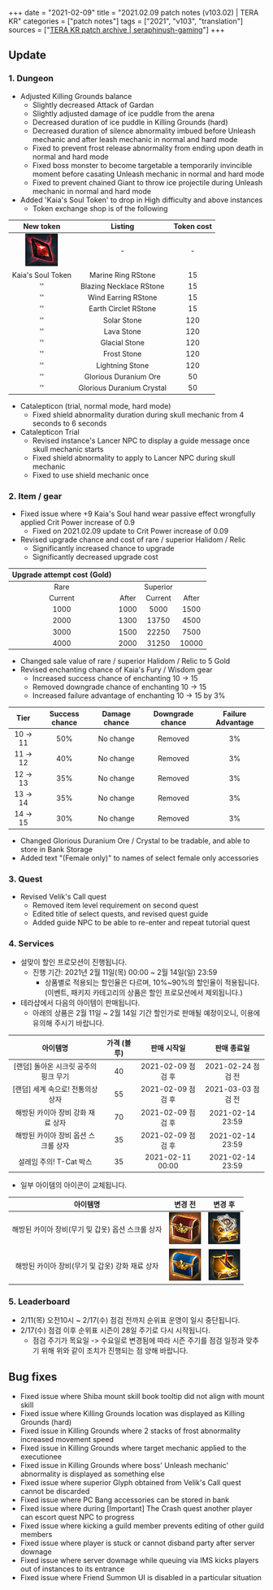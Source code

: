 +++
date = "2021-02-09"
title = "2021.02.09 patch notes (v103.02) | TERA KR"
categories = ["patch notes"]
tags = ["2021", "v103", "translation"]
sources = ["[TERA KR patch archive | seraphinush-gaming](/ko/patch/2021/v103-02)"]
+++

[1]: /images/patch/v103-02_01.png
[2]: /images/patch/v103-02_02.png
[3]: /images/patch/v103-02_03.png
[4]: /images/patch/v103-02_04.png
[5]: /images/patch/v103-02_05.png

## Update

### **1.** Dungeon
- Adjusted Killing Grounds balance
  - Slightly decreased Attack of Gardan
  - Slightly adjusted damage of ice puddle from the arena
  - Decreased duration of ice puddle in Killing Grounds (hard)
  - Decreased duration of silence abnormality imbued before Unleash mechanic and after leash mechanic in normal and hard mode
  - Fixed to prevent frost release abnormality from ending upon death in normal and hard mode
  - Fixed boss monster to become targetable a temporarily invincible moment before casating Unleash mechanic in normal and hard mode
  - Fixed to prevent chained Giant to throw ice projectile during Unleash mechanic in normal and hard mode
- Added 'Kaia's Soul Token' to drop in High difficulty and above instances
  - Token exchange shop is of the following

| New token | Listing | Token cost |
| :-: | :-: | :-: |
| ![1] | - | - |
| Kaia's Soul Token | Marine Ring RStone | 15 |
|''| Blazing Necklace RStone | 15 |
|''| Wind Earring RStone | 15 |
|''| Earth Circlet RStone | 15 |
|''| Solar Stone | 120 |
|''| Lava Stone | 120 |
|''| Glacial Stone | 120 |
|''| Frost Stone | 120 |
|''| Lightning Stone | 120 |
|''| Glorious Duranium Ore | 50 |
|''| Glorious Duranium Crystal | 50 |

- Catalepticon (trial, normal mode, hard mode)
  - Fixed shield abnormality duration during skull mechanic from 4 seconds to 6 seconds
- Catalepticon Trial
  - Revised instance's Lancer NPC to display a guide message once skull mechanic starts
  - Fixed shield abnormality to apply to Lancer NPC during skull mechanic
  - Fixed to use shield mechanic once

### **2.** Item / gear
- Fixed issue where +9 Kaia's Soul hand wear passive effect wrongfully applied Crit Power increase of 0.9
  - Fixed on 2021.02.09 update to Crit Power increase of 0.09
- Revised upgrade chance and cost of rare / superior Halidom / Relic
  - Significantly increased chance to upgrade
  - Significantly decreased upgrade cost

| Upgrade attempt cost (Gold) ||||
| :-: | :-: | :-: | :-: |
| Rare || Superior || 
| Current | After | Current | After |
| 1000 | 1000 | 5000 | 1500 |
| 2000 | 1300 | 13750 | 4500 |
| 3000 | 1500 | 22250 | 7500 |
| 4000 | 2000 | 31250 | 10000 |

- Changed sale value of rare / superior Halidom / Relic to 5 Gold
- Revised enchanting chance of Kaia's Fury / Wisdom gear
  - Increased success chance of enchanting 10 -> 15
  - Removed downgrade chance of enchanting 10 -> 15
  - Increased failure advantage of enchanting 10 -> 15 by 3%

| Tier | Success chance | Damage chance | Downgrade chance | Failure Advantage |
| :-: | :-: | :-: | :-: | :-: | 
| 10 -> 11 | 50% | No change | Removed | 3% |
| 11 -> 12 | 40% | No change | Removed | 3% |
| 12 -> 13 | 35% | No change | Removed | 3% |
| 13 -> 14 | 35% | No change | Removed | 3% |
| 14 -> 15 | 30% | No change | Removed | 3% |

- Changed Glorious Duranium Ore / Crystal to be tradable, and able to store in Bank Storage
- Added text "(Female only)" to names of select female only accessories

### **3.** Quest
- Revised Velik's Call quest
  - Removed item level requirement on second quest
  - Edited title of select quests, and revised quest guide
  - Added guide NPC to be able to re-enter and repeat tutorial quest

### **4.** Services
- 설맞이 할인 프로모션이 진행됩니다. 
  - 진행 기간: 2021년 2월 11일(목) 00:00 ~ 2월 14일(일) 23:59
    - 상품별로 적용되는 할인율은 다르며, 10%~90%의 할인율이 적용됩니다. (이벤트, 패키지 카테고리의 상품은 할인 프로모션에서 제외됩니다.)
- 테라샵에서 다음의 아이템이 판매됩니다.
  - 아래의 상품은 2월 11일 ~ 2월 14일 기간 할인가로 판매될 예정이오니, 이용에 유의해 주시기 바랍니다.

| 아이템명 | 가격 (블루) | 판매 시작일 | 판매 종료일 |
| :-: | :-: | :-: | :-: |
| [랜덤] 돌아온 시크릿 공주의 핑크 무기 | 40 | 2021-02-09 점검 후 | 2021-02-24 점검 전 |
| [랜덤] 세계 속으로! 전통의상 상자 | 55 | 2021-02-09 점검 후 | 2021-03-03 점검 전 |
| 해방된 카이아 장비 강화 재료 상자 | 70 | 2021-02-09 점검 후 | 2021-02-14 23:59 |
| 해방된 카이아 장비 옵션 스크롤 상자 | 35 | 2021-02-09 점검 후 | 2021-02-14 23:59 |
| 설레임 주의! T-Cat 박스 | 35 | 2021-02-11 00:00 | 2021-02-14 23:59 |

- 일부 아이템의 아이콘이 교체됩니다.

| 아이템명 | 변경 전 | 변경 후 |
| :-: | :-: | :-: |
| 해방된 카이아 장비(무기 및 갑옷) 옵션 스크롤 상자 | ![2] | ![3] |
| 해방된 카이아 장비(무기 및 갑옷) 강화 재료 상자 | ![4] | ![5] |

### **5.** Leaderboard
- 2/11(목) 오전10시 ~ 2/17(수) 점검 전까지 순위표 운영이 일시 중단됩니다.
- 2/17(수) 점검 이후 순위표 시즌이 28일 주기로 다시 시작됩니다.
  - 점검 주기가 목요일 -> 수요일로 변경됨에 따라 시즌 주기를 점검 일정과 맞추기 위해 위와 같이 조치가 진행되는 점 양해 바랍니다.

## Bug fixes

- Fixed issue where Shiba mount skill book tooltip did not align with mount skill
- Fixed issue where Killing Grounds location was displayed as Killing Grounds (hard)
- Fixed issue in Killing Grounds where 2 stacks of frost abnormality increased movement speed
- Fixed issue in Killing Grounds where target mechanic applied to the executionee
- Fixed issue in Killing Grounds where boss' Unleash mechanic' abnormality is displayed as something else
- Fixed issue where superior Glyph obtained from Velik's Call quest cannot be discarded
- Fixed issue where PC Bang accessories can be stored in bank
- Fixed issue where during [Important] The Crash quest another player can escort quest NPC to progress
- Fixed issue where kicking a guild member prevents editing of other guild members
- Fixed issue where player is stuck or cannot disband party after server downage
- Fixed issue where server downage while queuing via IMS kicks players out of instances to its entrance
- Fixed issue where Friend Summon UI is disabled in a particular situation
